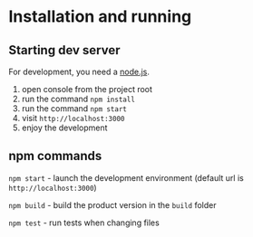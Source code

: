 # Installation and running

## Starting dev server

For development, you need a [node.js](https://nodejs.org).

1.  open console from the project root
2.  run the command `npm install`
3.  run the command `npm start`
4.  visit `http://localhost:3000`
5.  enjoy the development

## npm commands

`npm start` - launch the development environment (default url is `http://localhost:3000`)

`npm build` - build the product version in the `build` folder

`npm test` - run tests when changing files
